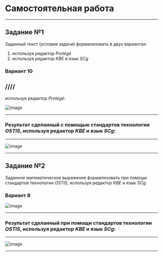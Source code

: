 # Самостоятельная работа
---

## Задание №1	 
Заданный текст (условие задачи) формализовать в двух вариантах:
1. используя редактор _Protégé_
2. используя редактор _KBE_ и
язык _SCg_			
### Вариант 10
////
---
используя редактор _Protégé_:

![image](https://github.com/iis-32170x/RPIIS/blob/%D0%A5%D0%BE%D0%B4%D0%BE%D1%81%D0%BE%D0%B2_%D0%A2/SEM2/usl8.png)

---
### Результат сделанный с помощью стандартов технологии _OSTIS_, используя редактор _KBE_ и язык _SCg_:
---

![image](https://github.com/iis-32170x/RPIIS/blob/%D0%A5%D0%BE%D0%B4%D0%BE%D1%81%D0%BE%D0%B2_%D0%A2/SEM2/kbe1.png)

---
## Задание №2	
Заданное математическое выражение формализовать при помощи стандартов
технологии _OSTIS_, используя редактор _KBE_ и язык _SCg_.
### Вариант 8

![image]()

---
### Результат сделанный при помощи стандартов технологии _OSTIS_, используя редактор _KBE_ и язык _SCg_:
---

![image]()

---

